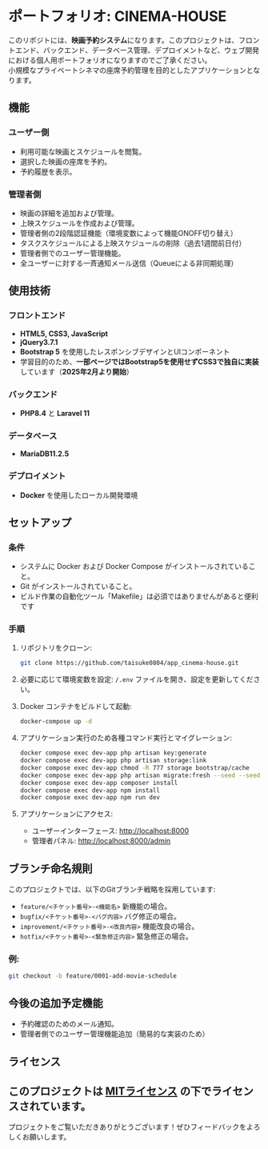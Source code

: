 # ポートフォリオ: CINEMA-HOUSE

このリポジトには、**映画予約システム**になります。このプロジェクトは、フロントエンド、バックエンド、データベース管理、デプロイメントなど、ウェブ開発における個人用ポートフォリオになりますのでご了承ください。  
小規模なプライベートシネマの座席予約管理を目的としたアプリケーションとなります。

## 機能

### ユーザー側
- 利用可能な映画とスケジュールを閲覧。
- 選択した映画の座席を予約。
- 予約履歴を表示。

### 管理者側
- 映画の詳細を追加および管理。
- 上映スケジュールを作成および管理。
- 管理者側の2段階認証機能（環境変数によって機能ONOFF切り替え）
- タスクスケジュールによる上映スケジュールの削除（過去1週間前日付）
- 管理者側でのユーザー管理機能。
- 全ユーザーに対する一斉通知メール送信（Queueによる非同期処理）

## 使用技術

### フロントエンド
- **HTML5, CSS3, JavaScript**
- **jQuery3.7.1**
- **Bootstrap 5** を使用したレスポンシブデザインとUIコンポーネント
- 学習目的のため、**一部ページではBootstrap5を使用せずCSS3で独自に実装**しています（**2025年2月より開始**）

### バックエンド
- **PHP8.4** と **Laravel 11**

### データベース
- **MariaDB11.2.5**

### デプロイメント
- **Docker** を使用したローカル開発環境

## セットアップ

### 条件
- システムに Docker および Docker Compose がインストールされていること。
- Git がインストールされていること。
- ビルド作業の自動化ツール「Makefile」は必須ではありませんがあると便利です

### 手順
1. リポジトリをクローン:
   ```bash
   git clone https://github.com/taisuke0804/app_cinema-house.git
   ```

2. 必要に応じて環境変数を設定:
   `/.env` ファイルを開き、設定を更新してください。

3. Docker コンテナをビルドして起動:
   ```bash
   docker-compose up -d
   ```

4. アプリケーション実行のため各種コマンド実行とマイグレーション:
   ```bash
   docker compose exec dev-app php artisan key:generate
   docker compose exec dev-app php artisan storage:link
   docker compose exec dev-app chmod -R 777 storage bootstrap/cache
   docker compose exec dev-app php artisan migrate:fresh --seed --seeder=DevelopmentSeeder
   docker compose exec dev-app composer install
   docker compose exec dev-app npm install
   docker compose exec dev-app npm run dev
   ```

5. アプリケーションにアクセス:
   - ユーザーインターフェース: [http://localhost:8000](http://localhost:8000)
   - 管理者パネル: [http://localhost:8000/admin](http://localhost:8000/admin)

## ブランチ命名規則

このプロジェクトでは、以下のGitブランチ戦略を採用しています:
- `feature/<チケット番号>-<機能名>` 新機能の場合。
- `bugfix/<チケット番号>-<バグ内容>` バグ修正の場合。
- `improvement/<チケット番号>-<改良内容>` 機能改良の場合。
- `hotfix/<チケット番号>-<緊急修正内容>` 緊急修正の場合。

### 例:
```bash
git checkout -b feature/0001-add-movie-schedule
```

## 今後の追加予定機能
- 予約確認のためのメール通知。
- 管理者側でのユーザー管理機能追加（簡易的な実装のため）

## ライセンス
このプロジェクトは [MITライセンス](LICENSE) の下でライセンスされています。
---

プロジェクトをご覧いただきありがとうございます！ぜひフィードバックをよろしくお願いします。
